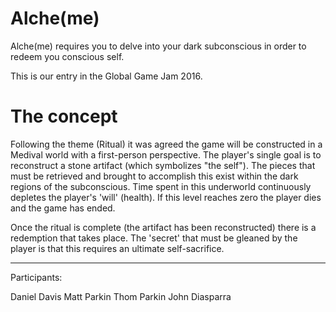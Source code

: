 Alche(me)
=========

Alche(me) requires you to delve into your dark subconscious in order to redeem you conscious self.

This is our entry in the Global Game Jam 2016.

The concept
===========

Following the theme (Ritual) it was agreed the game will be constructed in a Medival world with a first-person perspective.
The player's single goal is to reconstruct a stone artifact (which symbolizes "the self").  The pieces that must be retrieved and brought to accomplish this exist within the dark regions of the subconscious.
Time spent in this underworld continuously depletes the player's 'will' (health).  If this level reaches zero the player dies and the game has ended.

Once the ritual is complete (the artifact has been reconstructed) there is a redemption that takes place.  The 'secret' that must be gleaned by the player is that this requires an ultimate self-sacrifice.



---

Participants:

Daniel Davis
Matt Parkin
Thom Parkin
John Diasparra

